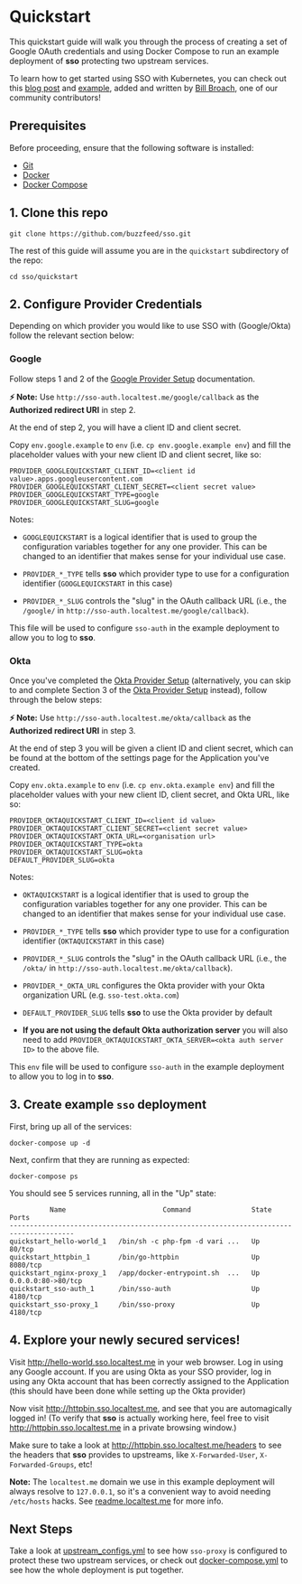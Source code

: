 # Quickstart

This quickstart guide will walk you through the process of creating a set of
Google OAuth credentials and using Docker Compose to run an example deployment
of **sso** protecting two upstream services.

To learn how to get started using SSO with Kubernetes, you can check out this [blog post](https://medium.com/@while1eq1/single-sign-on-for-internal-apps-in-kubernetes-using-google-oauth-sso-2386a34bc433) and [example](/quickstart/kubernetes), added and written by [Bill Broach](https://twitter.com/while1eq1), one of our community contributors!


## Prerequisites

Before proceeding, ensure that the following software is installed:
- [Git](https://help.github.com/articles/set-up-git/#setting-up-git)
- [Docker](https://docs.docker.com/install/)
- [Docker Compose](https://docs.docker.com/compose/install/)


## 1. Clone this repo

    git clone https://github.com/buzzfeed/sso.git

The rest of this guide will assume you are in the `quickstart` subdirectory of
the repo:

    cd sso/quickstart

## 2. Configure Provider Credentials
Depending on which provider you would like to use SSO with (Google/Okta) follow the relevant
section below:

### Google

Follow steps 1 and 2 of the [Google Provider Setup](google_provider_setup.md)
documentation.

**⚡️ Note:** Use `http://sso-auth.localtest.me/google/callback` as the
**Authorized redirect URI** in step 2.

At the end of step 2, you will have a client ID and client secret.

Copy `env.google.example` to `env` (i.e. `cp env.google.example env`) and fill
the placeholder values with your new client ID and client secret, like so:

    PROVIDER_GOOGLEQUICKSTART_CLIENT_ID=<client id value>.apps.googleusercontent.com
    PROVIDER_GOOGLEQUICKSTART_CLIENT_SECRET=<client secret value>
    PROVIDER_GOOGLEQUICKSTART_TYPE=google
    PROVIDER_GOOGLEQUICKSTART_SLUG=google

Notes:

- `GOOGLEQUICKSTART` is a logical identifier that is used to group the
  configuration variables together for any one provider. This can be changed to
  an identifier that makes sense for your individual use case.

- `PROVIDER_*_TYPE` tells **sso** which provider type to use for a
  configuration identifier (`GOOGLEQUICKSTART` in this case)

- `PROVIDER_*_SLUG` controls the "slug" in the OAuth callback URL (i.e.,
  the `/google/` in `http://sso-auth.localtest.me/google/callback`).

This file will be used to configure `sso-auth` in the example deployment to
allow you to log to **sso**.

### Okta

Once you've completed the [Okta Provider Setup](okta_provider_setup.md) (alternatively, you
can skip to and complete Section 3 of the [Okta Provider Setup](okta_provider_setup.md) instead),
follow through the below steps:

**⚡️ Note:** Use `http://sso-auth.localtest.me/okta/callback` as the
**Authorized redirect URI** in step 3.

At the end of step 3 you will be given a client ID and client secret, which can
be found at the bottom of the settings page for the Application you've created.

Copy `env.okta.example` to `env` (i.e. `cp env.okta.example env`) and fill the
placeholder values with your new client ID, client secret, and Okta URL, like
so:

    PROVIDER_OKTAQUICKSTART_CLIENT_ID=<client id value>
    PROVIDER_OKTAQUICKSTART_CLIENT_SECRET=<client secret value>
    PROVIDER_OKTAQUICKSTART_OKTA_URL=<organisation url>
    PROVIDER_OKTAQUICKSTART_TYPE=okta
    PROVIDER_OKTAQUICKSTART_SLUG=okta
    DEFAULT_PROVIDER_SLUG=okta

Notes:

- `OKTAQUICKSTART` is a logical identifier that is used to group the
  configuration variables together for any one provider. This can be changed to
  an identifier that makes sense for your individual use case.

- `PROVIDER_*_TYPE` tells **sso** which provider type to use for a
  configuration identifier (`OKTAQUICKSTART` in this case)

- `PROVIDER_*_SLUG` controls the "slug" in the OAuth callback URL (i.e.,
  the `/okta/` in `http://sso-auth.localtest.me/okta/callback`).

- `PROVIDER_*_OKTA_URL` configures the Okta provider with your Okta
  organization URL (e.g. `sso-test.okta.com`)

- `DEFAULT_PROVIDER_SLUG` tells **sso** to use the Okta provider by default

- **If you are not using the default Okta authorization server** you will also
  need to add `PROVIDER_OKTAQUICKSTART_OKTA_SERVER=<okta auth server ID>` to the
  above file.

This `env` file will be used to configure `sso-auth` in the example deployment
to allow you to log in to **sso**.

## 3. Create example `sso` deployment

First, bring up all of the services:

    docker-compose up -d

Next, confirm that they are running as expected:

    docker-compose ps

You should see 5 services running, all in the "Up" state:

              Name                        Command               State         Ports
    --------------------------------------------------------------------------------------
    quickstart_hello-world_1   /bin/sh -c php-fpm -d vari ...   Up      80/tcp
    quickstart_httpbin_1       /bin/go-httpbin                  Up      8080/tcp
    quickstart_nginx-proxy_1   /app/docker-entrypoint.sh  ...   Up      0.0.0.0:80->80/tcp
    quickstart_sso-auth_1      /bin/sso-auth                    Up      4180/tcp
    quickstart_sso-proxy_1     /bin/sso-proxy                   Up      4180/tcp


## 4. Explore your newly secured services!

Visit http://hello-world.sso.localtest.me in your web browser.  Log in using
any Google account. If you are using Okta as your SSO provider, log in using
any Okta account that has been correctly assigned to the Application (this
should have been done while setting up the Okta provider)

Now visit http://httpbin.sso.localtest.me, and see that you are automagically
logged in!  (To verify that **sso** is actually working here, feel free to
visit http://httpbin.sso.localtest.me in a private browsing window.)

Make sure to take a look at http://httpbin.sso.localtest.me/headers to see the
headers that **sso** provides to upstreams, like `X-Forwarded-User`,
`X-Forwarded-Groups`, etc!

**Note:** The `localtest.me` domain we use in this example deployment will always
resolve to `127.0.0.1`, so it's a convenient way to avoid needing `/etc/hosts`
hacks.  See [readme.localtest.me](http://readme.localtest.me/) for more info.


## Next Steps

Take a look at [upstream_configs.yml](/quickstart/upstream_configs.yml) to see
how `sso-proxy` is configured to protect these two upstream services, or check
out [docker-compose.yml](/quickstart/docker-compose.yml) to see how the whole
deployment is put together.
